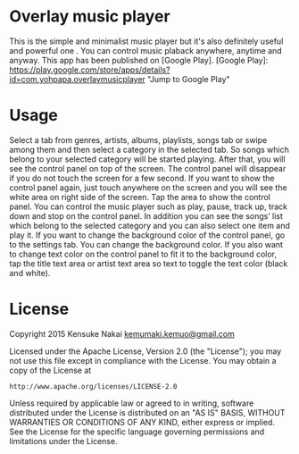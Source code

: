 # Overlay music player

This is the simple and minimalist music player but it's also definitely useful and powerful one . You can control music plaback anywhere, anytime and anyway. This app has been published on [Google Play].
[Google Play]: https://play.google.com/store/apps/details?id=com.yohpapa.overlaymusicplayer "Jump to Google Play"

# Usage

Select a tab from genres, artists, albums, playlists, songs tab or swipe among them and then select a category in the selected tab. So songs which belong to your selected category will be started playing.
After that, you will see the control panel on top of the screen. The control panel will disappear if you do not touch the screen for a few second. If you want to show the control panel again, just touch anywhere on the screen and you will see the white area on right side of the screen. Tap the area to show the control panel.
You can control the music player such as play, pause, track up, track down and stop on the control panel. In addition you can see the songs’ list which belong to the selected category and you can also select one item and play it.
If you want to change the background color of the control panel, go to the settings tab. You can change the background color. If you also want to change text color on the control panel to fit it to the background color, tap the title text area or artist text area so text to toggle the text color (black and white).

# License

Copyright 2015 Kensuke Nakai <kemumaki.kemuo@gmail.com>

Licensed under the Apache License, Version 2.0 (the "License");
you may not use this file except in compliance with the License.
You may obtain a copy of the License at

    http://www.apache.org/licenses/LICENSE-2.0

Unless required by applicable law or agreed to in writing, software
distributed under the License is distributed on an "AS IS" BASIS,
WITHOUT WARRANTIES OR CONDITIONS OF ANY KIND, either express or implied.
See the License for the specific language governing permissions and
limitations under the License.